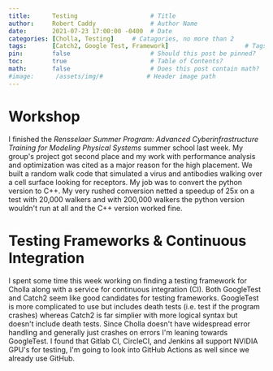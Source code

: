 ```yaml
---
title:      Testing                    # Title
author:     Robert Caddy               # Author Name
date:       2021-07-23 17:00:00 -0400  # Date
categories: [Cholla, Testing]     # Catagories, no more than 2
tags:       [Catch2, Google Test, Framework]                     # Tags, any number
pin:        false                      # Should this post be pinned?
toc:        true                       # Table of Contents?
math:       false                      # Does this post contain math?
#image:      /assets/img/#            # Header image path
---
```


# Workshop
I finished the *Rensselaer Summer Program: Advanced Cyberinfrastructure Training
for Modeling Physical Systems* summer school last week. My group's project got
second place and my work with performance analysis and optimization was cited as
a major reason for the high placement. We built a random walk code that
simulated a virus and antibodies walking over a cell surface looking for
receptors. My job was to convert the python version to C++. My very rushed
conversion netted a speedup of 25x on a test with 20,000 walkers and with
200,000 walkers the python version wouldn't run at all and the C++ version
worked fine.


# Testing Frameworks & Continuous Integration
I spent some time this week working on finding a testing framework for Cholla
along with a service for continuous integration (CI). Both GoogleTest and Catch2
seem like good candidates for testing frameworks. GoogleTest is more complicated
to use but includes death tests (i.e. test if the program crashes) whereas
Catch2 is far simplier with more logical syntax but doesn't include death tests.
Since Cholla doesn't have widespread error handling and generally just crashes
on errors I'm leaning towards GoogleTest. I found that Gitlab CI, CircleCI, and
Jenkins all support NVIDIA GPU's for testing, I'm going to look into GitHub
Actions as well since we already use GitHub.